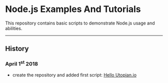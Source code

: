 # Node.js Examples And Tutorials

This repository contains basic scripts to demonstrate Node.js usage and abilities.

<hr>

## History

### April 1<sup>st</sup> 2018
- create the repository and added first script: [Hello Utopian.io](https://utopian.io/utopian-io/@ervin-lemark/how-to-install-and-test-node-js-environment-on-windows-10-professional)
